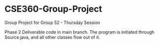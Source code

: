 # CSE360-Group-Project

Group Project for Group 52 - Thursday Session

Phase 2 Deliverable code in main branch. The program is initiated through Source.java, and all other classes flow out of it.
